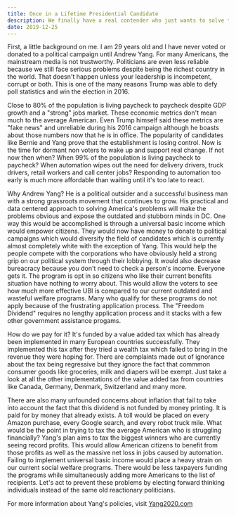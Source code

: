 ```yaml
---
title: Once in a Lifetime Presidential Candidate
description: We finally have a real contender who just wants to solve the problems that Americans care about
date: 2019-12-25
---
```


First, a little background on me. I am 29 years old and I have never voted or donated to a political campaign until Andrew Yang. For many Americans, the mainstream media is not trustworthy. Politicians are even less reliable because we still face serious problems despite being the richest country in the world. That doesn't happen unless your leadership is incompetent, corrupt or both. This is one of the many reasons Trump was able to defy poll statistics and win the election in 2016.

Close to 80% of the population is living paycheck to paycheck despite GDP growth and a "strong" jobs market. These economic metrics don't mean much to the average American. Even Trump himself said these metrics are "fake news" and unreliable during his 2016 campaign although he boasts about those numbers now that he is in office. The popularity of candidates like Bernie and Yang prove that the establishment is losing control. Now is the time for dormant non voters to wake up and support real change. If not now then when? When 99% of the population is living paycheck to paycheck? When automation wipes out the need for delivery drivers, truck drivers, retail workers and call center jobs? Responding to automation too early is much more affordable than waiting until it's too late to react.

Why Andrew Yang? He is a political outsider and a successful business man with a strong grassroots movement that continues to grow. His practical and data centered approach to solving America's problems will make the problems obvious and expose the outdated and stubborn minds in DC. One way this would be accomplished is through a universal basic income which would empower citizens. They would now have money to donate to political campaigns which would diversify the field of candidates which is currently almost completely white with the exception of Yang. This would help the people compete with the corporations who have obviously held a strong grip on our political system through their lobbying. It would also decrease bureacracy because you don't need to check a person's income. Everyone gets it. The program is opt in so citizens who like their current benefits situation have nothing to worry about. This would allow the voters to see how much more effective UBI is compared to our current outdated and wasteful welfare programs. Many who qualify for these programs do not apply because of the frustrating application process. The "Freedom Dividend" requires no lengthy application process and it stacks with a few other government assistance progams.

How do we pay for it? It's funded by a value added tax which has already been implemented in many European countries successfully. They implemented this tax after they tried a wealth tax which failed to bring in the revenue they were hoping for. There are complaints made out of ignorance about the tax being regressive but they ignore the fact that commmon consumer goods like groceries, milk and diapers will be exempt. Just take a look at all the other implementations of the value added tax from countries like Canada, Germany, Denmark, Switzerland and many more.

There are also many unfounded concerns about inflation that fail to take into account the fact that this dividend is not funded by money printing. It is paid for by money that already exists. A toll would be placed on every Amazon purchase, every Google search, and every robot truck mile. What would be the point in trying to tax the average American who is struggling financially? Yang's plan aims to tax the biggest winners who are currently seeing record profits. This would allow American citizens to benefit from those profits as well as the massive net loss in jobs caused by automation. Failing to implement universal basic income would place a heavy strain on our current social welfare programs. There would be less taxpayers funding the programs while simultaneously adding more Americans to the list of recipients. Let's act to prevent these problems by electing forward thinking individuals instead of the same old reactionary politicians.

For more information about Yang's policies, visit [Yang2020.com](https://www.yang2020.com/policies/ )